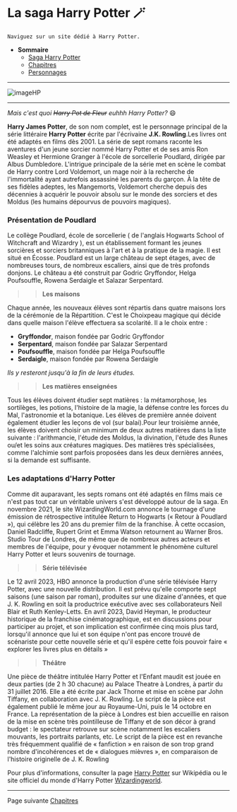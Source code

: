 # La saga Harry Potter 🪄
>
~~~~
Naviguez sur un site dédié à Harry Potter. 
~~~~

* **Sommaire**
  * [Saga Harry Potter](https://github.com/ChloeBED/Harry-Potter/blob/5e81489251cfceadfc68c12e4074d17a52fecaf7/Index.md)
  * [Chapitres](https://github.com/ChloeBED/Harry-Potter/blob/bb62f02ab7cf1d41984ae249c2883309f10d7994/films.md)
  * [Personnages](https://github.com/ChloeBED/Harry-Potter/blob/84534dbc9e3aa2996d73088213c18f0c451d56f3/personnages.md)
* * * 
![imageHP](https://user-images.githubusercontent.com/144808157/273626414-3af68c23-3c1b-4b0d-b22e-812a067ce4af.png)
* * *
>
*Mais c'est quoi ~~Harry Pot de Fleur~~ euhhh Harry Potter?* 😄
>
**Harry James Potter**, de son nom complet, est le personnage principal de la série littéraire **Harry Potter** écrite par l'écrivaine **J.K. Rowling**.Les livres ont été adaptés en films dès 2001. La série de sept romans raconte les aventures d'un jeune sorcier nommé Harry Potter et de ses amis Ron Weasley et Hermione Granger à l'école de sorcellerie Poudlard, dirigée par Albus Dumbledore. L'intrigue principale de la série met en scène le combat de Harry contre Lord Voldemort, un mage noir à la recherche de l'immortalité ayant autrefois assassiné les parents du garçon. À la tête de ses fidèles adeptes, les Mangemorts, Voldemort cherche depuis des décennies à acquérir le pouvoir absolu sur le monde des sorciers et des Moldus (les humains dépourvus de pouvoirs magiques). 
>
### Présentation de Poudlard
>
Le collège Poudlard, école de sorcellerie ( de l'anglais Hogwarts School of Witchcraft and Wizardry ), est un établissement formant les jeunes sorcières et sorciers britanniques à l'art et à la pratique de la magie. Il est situé en Écosse.
Poudlard est un large château de sept étages, avec de nombreuses tours, de nombreux escaliers, ainsi que de très profonds donjons. Le château a été construit par Godric Gryffondor, Helga Poufsouffle, Rowena Serdaigle et Salazar Serpentard.
>
>>**Les maisons** 
>
Chaque année, les nouveaux élèves sont répartis dans quatre maisons lors de la cérémonie de la Répartition. C'est le Choixpeau magique qui décide dans quelle maison l'élève effectuera sa scolarité. Il a le choix entre :

* **Gryffondor**, maison fondée par Godric Gryffondor
* **Serpentard**, maison fondée par Salazar Serpentard
* **Poufsouffle**, maison fondée par Helga Poufsouffle
* **Serdaigle**, maison fondée par Rowena Serdaigle
>
_Ils y resteront jusqu'à la fin de leurs études._
>
>>**Les matières enseignées**
>
Tous les élèves doivent étudier sept matières : la métamorphose, les sortilèges, les potions, l'histoire de la magie, la défense contre les forces du Mal, l'astronomie et la botanique. Les élèves de première année doivent également étudier les leçons de vol (sur balai).Pour leur troisième année, les élèves doivent choisir un minimum de deux autres matières dans la liste suivante : l'arithmancie, l'étude des Moldus, la divination, l'étude des Runes ou/et les soins aux créatures magiques. Des matières très spécialisées, comme l'alchimie sont parfois proposées dans les deux dernières années, si la demande est suffisante.
>
### Les adaptations d'Harry Potter 
>
Comme dit auparavant, les septs romans ont été adaptés en films mais ce n'est pas tout car un véritable univers s'est développé autour de la saga. En novembre 2021, le site WizardingWorld.com annonce le tournage d'une émission de rétrospective intitulée Return to Hogwarts (« Retour à Poudlard »), qui célèbre les 20 ans du premier film de la franchise. À cette occasion, Daniel Radcliffe, Rupert Grint et Emma Watson retournent au Warner Bros. Studio Tour de Londres, de même que de nombreux autres acteurs et membres de l'équipe, pour y évoquer notamment le phénomène culturel Harry Potter et leurs souvenirs de tournage.
>
>>**Série télévisée**
>
Le 12 avril 2023, HBO annonce la production d'une série télévisée Harry Potter, avec une nouvelle distribution. Il est prévu qu'elle comporte sept saisons (une saison par roman), produites sur une dizaine d'années, et que J. K. Rowling en soit la productrice exécutive avec ses collaborateurs Neil Blair et Ruth Kenley-Letts. En avril 2023, David Heyman, le producteur historique de la franchise cinématographique, est en discussions pour participer au projet, et son implication est confirmée cinq mois plus tard, lorsqu'il annonce que lui et son équipe n'ont pas encore trouvé de scénariste pour cette nouvelle série et qu'il espère cette fois pouvoir faire « explorer les livres plus en détails »
>
>>**Théâtre**
>
Une pièce de théâtre intitulée Harry Potter et l'Enfant maudit est jouée en deux parties (de 2 h 30 chacune) au Palace Theatre à Londres, à partir du 31 juillet 2016. Elle a été écrite par Jack Thorne et mise en scène par John Tiffany, en collaboration avec J. K. Rowling. Le script de la pièce est également publié le même jour au Royaume-Uni, puis le 14 octobre en France.
La représentation de la pièce à Londres est bien accueillie en raison de la mise en scène très pointilleuse de Tiffany et de son décor à grand budget : le spectateur retrouve sur scène notamment les escaliers mouvants, les portraits parlants, etc. Le script de la pièce est en revanche très fréquemment qualifié de « fanfiction » en raison de son trop grand nombre d'incohérences et de « dialogues mièvres », en comparaison de l'histoire originelle de J. K. Rowling
>




Pour plus d'informations, consulter la page [Harry Potter](https://fr.wikipedia.org/wiki/Harry_Potter) sur Wikipédia ou le site officiel du monde d'Harry Potter [Wizardingworld](https://www.wizardingworld.com). 
>
* * *
Page suivante [Chapitres](https://github.com/ChloeBED/Harry-Potter/blob/028fb5077a64899b5f7f09d035d350d1fe8fada0/Chapitres.md)
> 
> 

